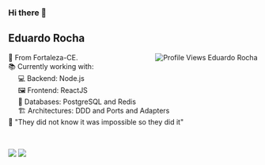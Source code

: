 ### Hi there 👋
## Eduardo Rocha
<img align="right" alt="Profile Views Eduardo Rocha" src="https://komarev.com/ghpvc/?username=rochaeduardo997&color=e05d44" />

<!--:computer: I'm currently developer at neWave Telecom.<br/>-->
:house_with_garden: From Fortaleza-CE.<br/>
:books: Currently working with:</br>
&nbsp;&nbsp;&nbsp;&nbsp; :computer: Backend: Node.js<br/>
&nbsp;&nbsp;&nbsp;&nbsp; :framed_picture: Frontend: ReactJS<br/>
&nbsp;&nbsp;&nbsp;&nbsp; :floppy_disk: Databases: PostgreSQL and Redis<br/>
&nbsp;&nbsp;&nbsp;&nbsp; :building_construction: Architectures: DDD and Ports and Adapters<br/>
:monocle_face: "They did not know it was impossible so they did it"
  ##
 <br/>
<div> 
  <a href="https://www.linkedin.com/in/carlos-eduardo-rocha-lima-70ba3a214/" target="_blank"><img src="https://img.shields.io/badge/-LinkedIn-%230077B5?style=for-the-badge&logo=linkedin&logoColor=white" target="_blank"></a>
  <a href="https://gitlab.com/rochaeduardo997/" target="_blank"><img src="https://img.shields.io/badge/GitLab-330F63?style=for-the-badge&logo=gitlab&logoColor=white" target="_blank"></a>
</div>
